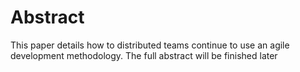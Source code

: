 # Abstract
This paper details how to distributed teams continue to use an agile development methodology. The full abstract will be finished later
